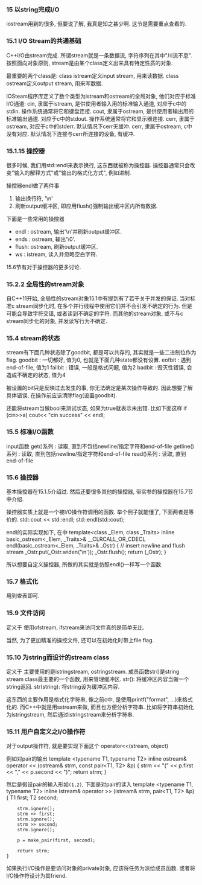### 15 以string完成I/O ###

iostream用到的很多, 但要说了解, 我真是知之甚少啊. 这节是需要重点查看的.

### 15.1 I/O Stream的共通基础 ###

C++I/O由stream完成. 所谓stream就是一条数据流, 字符序列在其中"川流不息". 按照面向对象原则, stream是由某个class定义出来具有特定性质的对象. 

最重要的两个class是:
class istream定义input stream, 用来读数据.
class ostream定义output stream, 用来写数据.

IOSteam程序库定义了数个类型为istream和ostream的全局对象, 他们对应于标准I/O通道:
cin, 隶属于istream, 是供使用者输入用的标准输入通道, 对应于c中的stdin. 操作系统通常将它和键盘连接.
cout, 隶属于ostream, 是供使用者输出用的标准输出通道. 对应于c中的stdout. 操作系统通常将它和显示器连接.
cerr, 隶属于ostream, 对应于c中的stderr. 默认情况下cerr无缓冲.
cerr, 隶属于ostream, c中没有对应. 默认情况下连接与cerr所连接的设备, 有缓冲.

### 15.1.15 操控器 ###

很多时候, 我们用std::endl来表示换行, 这东西就被称为操控器.
操控器通常只会改变"输入的解释方式"或"输出的格式化方式", 例如进制.

操控器endl做了两件事
1. 输出换行符, '\n'
2. 刷新output缓冲区, 即应用flush()强制输出缓冲区内所有数据.

下面是一些常用的操控器
- endl : ostream, 输出'\n'并刷新output缓冲区.
- ends : ostream, 输出'\0'.
- flush: ostream, 刷新output缓冲区.
- ws   : istream, 读入并忽略空白字符.

15.6节有对于操控器的更多讨论.

### 15.2.2 全局性的stream对象 ###

自C++11开始, 全局性的stream对象15.1中有提到有了若干关于并发的保证.
当对标准c stream同步化时, 在多个并行线程中使用它们并不会引发不确定的行为. 但是可能会导致字符交错, 或者读到不确定的字符.
而其他的stream对象, 或不与c stream同步化的对象, 并发读写行为不确定.

### 15.4 stream的状态 ###

stream有下面几种状态除了goodbit, 都是可以共存的, 其实就是一些二进制位作为flag.
goodbit	: 一切都好, 值为0, 也就是下面几种state都没有设置.
eofbit	: 遇到end-of-file, 值为1
failbit	: 错误, 一般是格式问题, 值为2
badbit	: 毁灭性错误, 会造成不确定的状态, 值为4

被设置的bit只是反映过去发生的事, 你无法确定是某次操作导致的.
因此想要了解具体错误, 在操作前应该清除flag(设置goodbit).

还能将stream当做bool来测试状态, 如果为true就表示未出错. 比如下面这样
	if (cin>>a)
		cout<< "cin success" << endl;

### 15.5 标准I/O函数 ###

input函数
get()系列		: 读取, 直到不包括newline/指定字符和end-of-file
getline()系列	: 读取, 直到包括newline/指定字符和end-of-file
read()系列		: 读取, 直到end-of-file

### 15.6 操控器 ###

基本操控器在15.1.5介绍过.
然后还要很多其他的操控器, 带实参的操控器在15.7节中介绍.

操控器实质上就是一个被I/O操作符调用的函数.
举个例子就能懂了, 下面两者是等价的.
	std::cout << std::endl;
	std::endl(std::cout);

endl的实际实现如下, 在<ostream>中
	template<class _Elem, class _Traits> inline
		basic_ostream<_Elem, _Traits>&
		__CLRCALL_OR_CDECL endl(basic_ostream<_Elem, _Traits>& _Ostr)
		{	// insert newline and flush stream
		_Ostr.put(_Ostr.widen('\n'));
		_Ostr.flush();
		return (_Ostr);
		}

所以想要自定义操控器, 所做的其实就是仿照endl()一样写一个函数.

### 15.7 格式化 ###

用到查表即可.

### 15.9 文件访问 ###

定义于<fstream>
使用ofstream, ifstream来访问文件真的是简单无比.

当然, 为了更加精准的操控文件, 还可以在初始化时带上file flag.

### 15.10 为string而设计的stream class ###

定义于<sstream>
主要使用的是istringstream, ostringstream.
成员函数str()是string stream class最主要的一个函数, 用来管理缓冲区.
str():			将缓冲区内容当做一个string返回.
str(string): 	将string设为缓冲区内容.

这东西的主要作用是格式化字符串, 像之前c中, 是使用printf("format", ...)来格式化的.
而C++中就是用sstream来做, 而且也方便分析字符串. 比如将字符串初始化为istringstream, 然后通过istringstream来分析字符串.

### 15.11 用户自定义之I/O操作符 ###

对于output操作符, 就是要实现下面这个
	operator<<(stream, object)

例如对pair的输出
	template <typename T1, typename T2>
	inline ostream& operator << (ostream& strm, const pair<T1, T2> &p)
	{
		strm << "(" << p.first << "," << p.second << ")";
		return strm;
	}

然后是假设pair的输入形如`(1,2)`, 下面是对pair的读入
	template <typename T1, typename T2>
	inline istream& operator >> (istream& strm, pair<T1, T2> &p)
	{
		T1 first;
		T2 second;
		
		strm.ignore();
		strm >> first;
		strm.ignore();
		strm >> second;
		strm.ignore();
	
		p = make_pair(first, second);
	
		return strm;
	}

如果执行I/O操作是要访问对象的private对象, 应该将任务为派给成员函数.
或者将I/O操作符设计为其friend.
